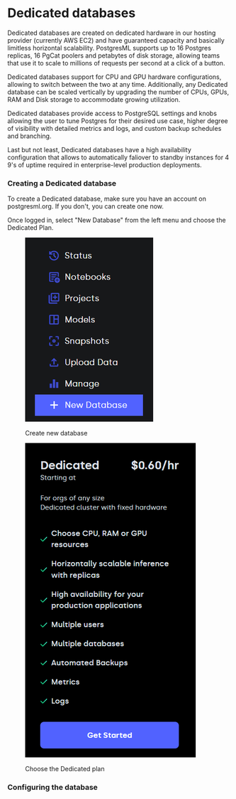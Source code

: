# Dedicated databases

Dedicated databases are created on dedicated hardware in our hosting provider (currently AWS EC2) and have guaranteed capacity and basically limitless horizontal scalability. PostgresML supports up to 16 Postgres replicas, 16 PgCat poolers and petabytes of disk storage, allowing teams that use it to scale to millions of requests per second at a click of a button.

Dedicated databases support for CPU and GPU hardware configurations, allowing to switch between the two at any time. Additionally, any Dedicated database can be scaled vertically by upgrading the number of CPUs, GPUs, RAM and Disk storage to accommodate growing utilization.

Dedicated databases provide access to PostgreSQL settings and knobs allowing the user to tune Postgres for their desired use case, higher degree of visibility with detailed metrics and logs, and custom backup schedules and branching.

Last but not least, Dedicated databases have a high availability configuration that allows to automatically faliover to standby instances for 4 9's of uptime required in enterprise-level production deployments.

### Creating a Dedicated database

To create a Dedicated database, make sure you have an account on postgresml.org. If you don't, you can create one now.

Once logged in, select "New Database" from the left menu and choose the Dedicated Plan.

<figure><img src="../../../.gitbook/assets/spaces_B7HH1yMjCs0skMpuwNIR_uploads_S9xbhlwvqnnFUYSJLJug_image.webp" alt=""><figcaption><p>Create new database</p></figcaption></figure>

<figure><img src="../../../.gitbook/assets/image%20(4).png" alt=""><figcaption><p>Choose the Dedicated plan</p></figcaption></figure>

### Configuring the database

